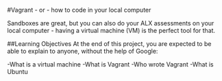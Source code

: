 #Vagrant - or - how to code in your local computer

Sandboxes are great, but you can also do your ALX assessments on your local computer - having a virtual machine (VM) is the perfect tool for that.

##Learning Objectives
At the end of this project, you are expected to be able to explain to anyone, without the help of Google:

-What is a virtual machine
-What is Vagrant
-Who wrote Vagrant
-What is Ubuntu
